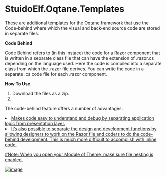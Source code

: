 # StuidoElf.Oqtane.Templates
These are additional templates for the Oqtane framework that use the Code-behind where which the visual and back-end source code are stored in separate files.

**Code Behind**
 
Code Behind refers to (in this instace) the code for a Razor component that is written in a separate class file that can have the extension of .razor.cs depending on the language used. Here the code is compiled into a separate class from which the .razor file derives. You can write the code in a separate .cs code file for each .razor component. 

**How To Use**

<ol>
<li>
  Download the files as a zip.
  </li>
  <li>
    
</ol>

<p>
The code-behind feature offers a number of advantages: 
<u>
  <li>
    Makes code easy to understand and debug by separating application logic from presentation layer.
  </li>
  <li>
    It’s also possible to separate the design and development functions by allowing designers to work on the Razor file and coders to do the code-behind development. This is much more difficult to accomplish with inline code.
  </li>
</ul>
  </p>
<p>
#Note:
When you open your Module of Theme, make sure file nesting is enabled. 

![image](https://user-images.githubusercontent.com/9447612/145402469-8448ca96-5f31-4212-9ae5-84d0b578fda3.png)
</p>
